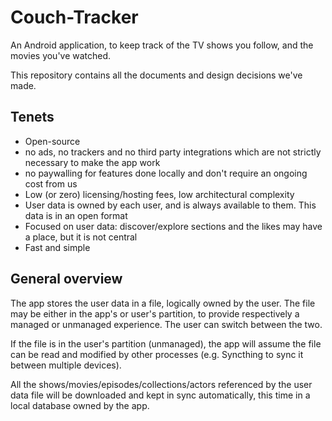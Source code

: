 # Couch-Tracker

An Android application, to keep track of the TV shows you follow, and the movies you've watched.

This repository contains all the documents and design decisions we've made.


## Tenets

- Open-source
- no ads, no trackers and no third party integrations which are not strictly necessary to make the app work
- no paywalling for features done locally and don't require an ongoing cost from us
- Low (or zero) licensing/hosting fees, low architectural complexity
- User data is owned by each user, and is always available to them. This data is in an open format
- Focused on user data: discover/explore sections and the likes may have a place, but it is not central
- Fast and simple


## General overview

The app stores the user data in a file, logically owned by the user. The file may be either in the app's or user's partition, to provide respectively a managed or unmanaged experience. The user can switch between the two.

If the file is in the user's partition (unmanaged), the app will assume the file can be read and modified by other processes (e.g. Syncthing to sync it between multiple devices).

All the shows/movies/episodes/collections/actors referenced by the user data file will be downloaded and kept in sync automatically, this time in a local database owned by the app.

